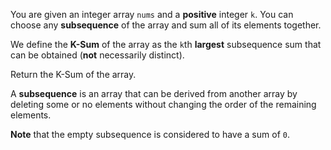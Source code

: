 You are given an integer array `nums` and a **positive** integer `k`. You can choose any **subsequence** of the array and sum all of its elements together.

We define the **K-Sum** of the array as the `k`th **largest** subsequence sum that can be obtained (**not** necessarily distinct).

Return the K-Sum of the array.

A **subsequence** is an array that can be derived from another array by deleting some or no elements without changing the order of the remaining elements.

**Note** that the empty subsequence is considered to have a sum of `0`.